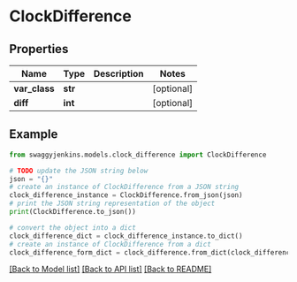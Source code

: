 # ClockDifference


## Properties

Name | Type | Description | Notes
------------ | ------------- | ------------- | -------------
**var_class** | **str** |  | [optional] 
**diff** | **int** |  | [optional] 

## Example

```python
from swaggyjenkins.models.clock_difference import ClockDifference

# TODO update the JSON string below
json = "{}"
# create an instance of ClockDifference from a JSON string
clock_difference_instance = ClockDifference.from_json(json)
# print the JSON string representation of the object
print(ClockDifference.to_json())

# convert the object into a dict
clock_difference_dict = clock_difference_instance.to_dict()
# create an instance of ClockDifference from a dict
clock_difference_form_dict = clock_difference.from_dict(clock_difference_dict)
```
[[Back to Model list]](../README.md#documentation-for-models) [[Back to API list]](../README.md#documentation-for-api-endpoints) [[Back to README]](../README.md)


